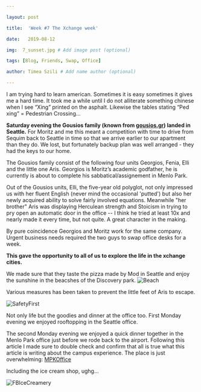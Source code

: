 ```yaml
---

layout: post

title:  'Week #7 The Xchange week'

date:   2019-08-12

img:  7_sunset.jpg # Add image post (optional)

tags: [Blog, Friends, Swap, Office]

author: Timea Szili # Add name author (optional)

---
```


I am trying hard to learn american. Sometimes it is easy sometimes it gives me a hard time. It took me a while until 
I do not alliterate something chinese when I see “Xing” printed on the asphalt. Likewise the tables stating “Ped xing” = Pedestrian Crossing...

**Saturday evening the Gousios family (known from [gousios.gr](http://gousios.gr)) landed in Seattle.** 
For Moritz and me this meant a competition with time to drive from Sequim back to Seattle in time so that we arrive earlier to our apartment than they do. 
We lost, but fortunately backup plan was well arranged - they had the keys to our home. 

The Gousios family consist of the following four units Georgios, Fenia, Elli and the little one Aris. 
Georgios is Moritz’s academic godfather, he is currently is about to complete his sabbatical/assignement 
in Menlo Park.



Out of the Gousios units, Elli, the five-year old polyglot, not only impressed us with her fluent English (never mind the occasional 'putted') but also her newly acquired ability to solve fairly involved equations. Meanwhile "her brother" Aris was displaying Herculean strength and Stoicism in trying to pry open an automatic door in the office -- I think he tried at least 10x and nearly made it every time, but not quite. A great character in the making.


By pure coincidence Georgios and Moritz work for the same company. Urgent business needs required the 
two guys to swap office desks for a week. 
 
**This gave the opportunity to all of us to explore the life in the xchange cities.**

We made sure that they taste the pizza made by Mod in Seattle and enjoy the sunshine in the beacshes of the Discovery park.
![Beach]({{site.baseurl}}/assets/img/7_2.jpg) 

Various measures has been taken to prevent the little feet of Aris to escape.

![SafetyFirst]({{site.baseurl}}/assets/img/7_3.jpg) 



Not only life but the goodies and dinner at the office too. First Monday evening we enjoyed rooftopping in the Seattle office.

The second Monday evening we enjoyed a quick dinner together in the Menlo Park office just before we rode back to the airport. 
Following this article I made sure to double check and confirm that all is true what this article is writing about the campus experience. The place is just overwhelming:
[MPKOffice](https://www.businessinsider.com/facebooks-disneyland-inspired-campus-2013-10) 
 
 Including the ice cream shop, ughg...

 
![FBIceCreamery]({{site.baseurl}}/assets/img/7_IceCream.jpg) 
